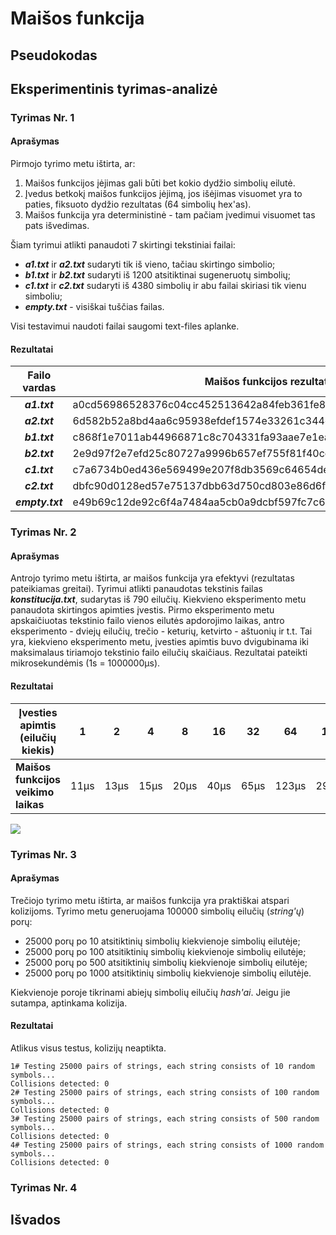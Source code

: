 # Maišos funkcija

## Pseudokodas

## Eksperimentinis tyrimas-analizė

### Tyrimas Nr. 1

#### Aprašymas

Pirmojo tyrimo metu ištirta, ar:
1. Maišos funkcijos įėjimas gali būti bet kokio dydžio simbolių eilutė.
2. Įvedus betkokį maišos funkcijos įėjimą, jos išėjimas visuomet yra to paties, fiksuoto dydžio rezultatas (64 simbolių hex'as).
3. Maišos funkcija yra deterministinė - tam pačiam įvedimui visuomet tas pats išvedimas.

Šiam tyrimui atlikti panaudoti 7 skirtingi tekstiniai failai:
- ***a1.txt*** ir ***a2.txt*** sudaryti tik iš vieno, tačiau skirtingo simbolio;
- ***b1.txt*** ir ***b2.txt*** sudaryti iš 1200 atsitiktinai sugeneruotų simbolių;
- ***c1.txt*** ir ***c2.txt*** sudaryti iš 4380 simbolių ir abu failai skiriasi tik vienu simboliu;
- ***empty.txt*** - visiškai tuščias failas.

Visi testavimui naudoti failai saugomi text-files aplanke.

#### Rezultatai

| Failo vardas | Maišos funkcijos rezultatas|
|:------------:|----------------------------|
|***a1.txt***|a0cd56986528376c04cc452513642a84feb361fe8091828992e261965f743234|
|***a2.txt***|6d582b52a8bd4aa6c95938efdef1574e33261c344d04ff435f771c5c92e14ffe|
|***b1.txt***|c868f1e7011ab44966871c8c704331fa93aae7e1ea1393d5f954096138dab141|
|***b2.txt***|2e9d97f2e7efd25c80727a9996b657ef755f81f40ce6f5c01fa16f74de2fd754|
|***c1.txt***|c7a6734b0ed436e569499e207f8db3569c64654de5dd1179f69a8bcd371433ed|
|***c2.txt***|dbfc90d0128ed57e75137dbb63d750cd803e86d6f987f2e2eac068562b4ed076|
|***empty.txt***|e49b69c12de92c6f4a7484aa5cb0a9dcbf597fc7c6e00bf3d5a7914714292967|

### Tyrimas Nr. 2

#### Aprašymas

Antrojo tyrimo metu ištirta, ar maišos funkcija yra efektyvi (rezultatas pateikiamas greitai).
Tyrimui atlikti panaudotas tekstinis failas ***konstitucija.txt***, sudarytas iš 790 eilučių.
Kiekvieno eksperimento metu panaudota skirtingos apimties įvestis. Pirmo eksperimento metu apskaičiuotas tekstinio failo vienos eilutės apdorojimo laikas, antro eksperimento - dviejų eilučių, trečio - keturių, ketvirto - aštuonių ir t.t. Tai yra, kiekvieno eksperimento metu, įvesties apimtis buvo dvigubinama iki maksimalaus tiriamojo tekstinio failo eilučių skaičiaus. Rezultatai pateikti mikrosekundėmis (1s = 1000000μs).

#### Rezultatai

|Įvesties apimtis (eilučių kiekis)|1|2|4|8|16|32|64|128|256|512|790|
|---------------------------------|-|-|-|-|--|--|--|---|---|---|---|
|**Maišos funkcijos veikimo laikas**|11μs|13μs|15μs|20μs|40μs|65μs|123μs|294μs|684μs|1496μs|2754μs|

<kbd><img src="https://user-images.githubusercontent.com/99316667/192141188-50fc191f-b791-4318-a39e-2f997a35573f.png"></kbd>


### Tyrimas Nr. 3

#### Aprašymas

Trečiojo tyrimo metu ištirta, ar maišos funkcija yra praktiškai atspari kolizijoms. Tyrimo metu generuojama 100000 simbolių eilučių (*string'ų*) porų:
- 25000 porų po 10 atsitiktinių simbolių kiekvienoje simbolių eilutėje;
- 25000 porų po 100 atsitiktinių simbolių kiekvienoje simbolių eilutėje;
- 25000 porų po 500 atsitiktinių simbolių kiekvienoje simbolių eilutėje;
- 25000 porų po 1000 atsitiktinių simbolių kiekvienoje simbolių eilutėje.

Kiekvienoje poroje tikrinami abiejų simbolių eilučių *hash'ai*. Jeigu jie sutampa, aptinkama kolizija.

#### Rezultatai

Atlikus visus testus, kolizijų neaptikta.

```
1# Testing 25000 pairs of strings, each string consists of 10 random symbols...
Collisions detected: 0
2# Testing 25000 pairs of strings, each string consists of 100 random symbols...
Collisions detected: 0
3# Testing 25000 pairs of strings, each string consists of 500 random symbols...
Collisions detected: 0
4# Testing 25000 pairs of strings, each string consists of 1000 random symbols...
Collisions detected: 0
```

### Tyrimas Nr. 4

## Išvados

